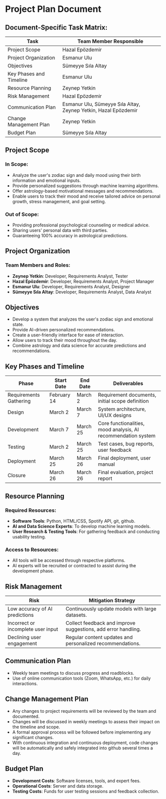 # Project Plan Document

## Document-Specific Task Matrix:

| Task                                | Team Member Responsible                             |
|-------------------------------------|-----------------------------------------------------|
| Project Scope                       | Hazal Epözdemir                                     |
| Project Organization                | Esmanur Ulu                                         |
| Objectives                          | Sümeyye Sıla Altay                                  |
| Key Phases and Timeline             | Esmanur Ulu                                         |
| Resource Planning                   | Zeynep Yetkin                                       |
| Risk Management                     | Hazal Epözdemir                                     |
| Communication Plan                  | Esmanur Ulu, Sümeyye Sıla Altay, Zeynep Yetkin, Hazal Epözdemir |
| Change Management Plan              | Zeynep Yetkin                                       |
| Budget Plan                         | Sümeyye Sıla Altay                                  |

## Project Scope

### In Scope:
- Analyze the user's zodiac sign and daily mood using their birth information and emotional inputs.
- Provide personalized suggestions through machine learning algorithms.
- Offer astrology-based motivational messages and recommendations.
- Enable users to track their mood and receive tailored advice on personal growth, stress management, and goal setting.

### Out of Scope:
- Providing professional psychological counseling or medical advice.
- Sharing users' personal data with third parties.
- Guaranteeing 100% accuracy in astrological predictions.

## Project Organization

### Team Members and Roles:
- **Zeynep Yetkin**: Developer, Requirements Analyst, Tester
- **Hazal Epözdemir**: Developer, Requirements Analyst, Project Manager
- **Esmanur Ulu**: Developer, Requirements Analyst, Designer
- **Sümeyye Sıla Altay**: Developer, Requirements Analyst, Data Analyst

## Objectives
- Develop a system that analyzes the user's zodiac sign and emotional state.
- Provide AI-driven personalized recommendations.
- Create a user-friendly interface for ease of interaction.
- Allow users to track their mood throughout the day.
- Combine astrology and data science for accurate predictions and recommendations.

## Key Phases and Timeline

| Phase                | Start Date  | End Date    | Deliverables                                        |
|----------------------|-------------|-------------|-----------------------------------------------------|
| Requirements Gathering| February 14 | March 2     | Requirement documents, initial scope definition     |
| Design               | March 2     | March 7     | System architecture, UI/UX designs                  |
| Development          | March 7     | March 25    | Core functionalities, mood analysis, AI recommendation system |
| Testing              | March 2     | March 25    | Test cases, bug reports, user feedback              |
| Deployment           | March 25    | March 26    | Final deployment, user manual                       |
| Closure              | March 26    | March 26    | Final evaluation, project report                    |

## Resource Planning

### Required Resources:
- **Software Tools**: Python, HTML/CSS, Spotify API, git, github.
- **AI and Data Science Experts**: To develop machine learning models.
- **User Research & Testing Tools**: For gathering feedback and conducting usability testing.

### Access to Resources:
- All tools will be accessed through respective platforms.
- AI experts will be recruited or contracted to assist during the development phase.

## Risk Management

| Risk                          | Mitigation Strategy                                       |
|-------------------------------|-----------------------------------------------------------|
| Low accuracy of AI predictions| Continuously update models with large datasets.          |
| Incorrect or incomplete user input | Collect feedback and improve suggestions, add error handling. |
| Declining user engagement     | Regular content updates and personalized recommendations. |

## Communication Plan
- Weekly team meetings to discuss progress and roadblocks.
- Use of online communication tools (Zoom, WhatsApp, etc.) for daily interactions.

## Change Management Plan
- Any changes to project requirements will be reviewed by the team and documented.
- Changes will be discussed in weekly meetings to assess their impact on the timeline and scope.
- A formal approval process will be followed before implementing any significant changes.
- With continuous integration and continuous deployment, code changes will be automatically and safely integrated into github several times a day.

## Budget Plan

- **Development Costs**: Software licenses, tools, and expert fees.
- **Operational Costs**: Server and data storage.
- **Testing Costs**: Funds for user testing sessions and feedback collection.
